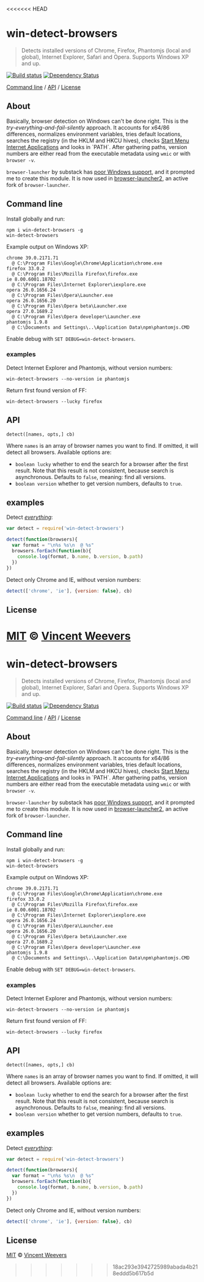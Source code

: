 <<<<<<< HEAD
# win-detect-browsers

> Detects installed versions of Chrome, Firefox, Phantomjs (local and global), Internet Explorer, Safari and Opera. Supports Windows XP and up.

[![Build status](https://img.shields.io/appveyor/ci/vweevers/win-detect-browsers.svg?style=flat-square)](https://ci.appveyor.com/project/vweevers/win-detect-browsers) [![Dependency Status](https://img.shields.io/david/vweevers/win-detect-browsers.svg?style=flat-square)](https://david-dm.org/vweevers/win-detect-browsers)

[Command line](#command-line) / [API](#api) / [License](#license)

## About

Basically, browser detection on Windows can't be done right. This is the *try-everything-and-fail-silently* approach. It accounts for x64/86 differences, normalizes environment variables, tries default locations, searches the registry (in the HKLM and HKCU hives), checks [Start Menu Internet Applications](http://msdn.microsoft.com/en-us/library/windows/desktop/dd203067(v=vs.85).aspx) and looks in `PATH`. After gathering paths, version numbers are either read from the executable metadata using `wmic` or with `browser -v`.

`browser-launcher` by substack has [poor Windows support](https://github.com/substack/browser-launcher/issues/7), and it prompted me to create this module. It is now used in [browser-launcher2](https://github.com/benderjs/browser-launcher2), an active fork of `browser-launcher`.

## Command line

Install globally and run:

    npm i win-detect-browsers -g
    win-detect-browsers

Example output on Windows XP:

    chrome 39.0.2171.71
      @ C:\Program Files\Google\Chrome\Application\chrome.exe
    firefox 33.0.2
      @ C:\Program Files\Mozilla Firefox\firefox.exe
    ie 8.00.6001.18702
      @ C:\Program Files\Internet Explorer\iexplore.exe
    opera 26.0.1656.24
      @ C:\Program Files\Opera\Launcher.exe
    opera 26.0.1656.20
      @ C:\Program Files\Opera beta\Launcher.exe
    opera 27.0.1689.2
      @ C:\Program Files\Opera developer\Launcher.exe
    phantomjs 1.9.8
      @ C:\Documents and Settings\..\Application Data\npm\phantomjs.CMD

Enable debug with `SET DEBUG=win-detect-browsers`.

### examples

Detect Internet Explorer and Phantomjs, without version numbers:

    win-detect-browsers --no-version ie phantomjs

Return first found version of FF:

    win-detect-browsers --lucky firefox

## API

`detect([names, opts,] cb)`

Where `names` is an array of browser names you want to find. If omitted, it will detect all browsers. Available options are:

- `boolean lucky` whether to end the search for a browser after the first result. Note that this result is not consistent, because search is asynchronous. Defaults to `false`, meaning: find all versions.
- `boolean version` whether to get version numbers, defaults to `true`.

## examples

Detect *[everything](http://youtu.be/k1yvvNvlXtg)*:

```js
var detect = require('win-detect-browsers')

detect(function(browsers){
  var format = "\n%s %s\n  @ %s"
  browsers.forEach(function(b){
    console.log(format, b.name, b.version, b.path)
  })
})

```

Detect only Chrome and IE, without version numbers:

```js
detect(['chrome', 'ie'], {version: false}, cb)
```

## License

[MIT](http://opensource.org/licenses/MIT) © [Vincent Weevers](http://vincentweevers.nl)
=======
# win-detect-browsers

> Detects installed versions of Chrome, Firefox, Phantomjs (local and global), Internet Explorer, Safari and Opera. Supports Windows XP and up.

[![Build status](https://img.shields.io/appveyor/ci/vweevers/win-detect-browsers.svg?style=flat-square)](https://ci.appveyor.com/project/vweevers/win-detect-browsers) [![Dependency Status](https://img.shields.io/david/vweevers/win-detect-browsers.svg?style=flat-square)](https://david-dm.org/vweevers/win-detect-browsers)

[Command line](#command-line) / [API](#api) / [License](#license)

## About

Basically, browser detection on Windows can't be done right. This is the *try-everything-and-fail-silently* approach. It accounts for x64/86 differences, normalizes environment variables, tries default locations, searches the registry (in the HKLM and HKCU hives), checks [Start Menu Internet Applications](http://msdn.microsoft.com/en-us/library/windows/desktop/dd203067(v=vs.85).aspx) and looks in `PATH`. After gathering paths, version numbers are either read from the executable metadata using `wmic` or with `browser -v`.

`browser-launcher` by substack has [poor Windows support](https://github.com/substack/browser-launcher/issues/7), and it prompted me to create this module. It is now used in [browser-launcher2](https://github.com/benderjs/browser-launcher2), an active fork of `browser-launcher`.

## Command line

Install globally and run:

    npm i win-detect-browsers -g
    win-detect-browsers

Example output on Windows XP:

    chrome 39.0.2171.71
      @ C:\Program Files\Google\Chrome\Application\chrome.exe
    firefox 33.0.2
      @ C:\Program Files\Mozilla Firefox\firefox.exe
    ie 8.00.6001.18702
      @ C:\Program Files\Internet Explorer\iexplore.exe
    opera 26.0.1656.24
      @ C:\Program Files\Opera\Launcher.exe
    opera 26.0.1656.20
      @ C:\Program Files\Opera beta\Launcher.exe
    opera 27.0.1689.2
      @ C:\Program Files\Opera developer\Launcher.exe
    phantomjs 1.9.8
      @ C:\Documents and Settings\..\Application Data\npm\phantomjs.CMD

Enable debug with `SET DEBUG=win-detect-browsers`.

### examples

Detect Internet Explorer and Phantomjs, without version numbers:

    win-detect-browsers --no-version ie phantomjs

Return first found version of FF:

    win-detect-browsers --lucky firefox

## API

`detect([names, opts,] cb)`

Where `names` is an array of browser names you want to find. If omitted, it will detect all browsers. Available options are:

- `boolean lucky` whether to end the search for a browser after the first result. Note that this result is not consistent, because search is asynchronous. Defaults to `false`, meaning: find all versions.
- `boolean version` whether to get version numbers, defaults to `true`.

## examples

Detect *[everything](http://youtu.be/k1yvvNvlXtg)*:

```js
var detect = require('win-detect-browsers')

detect(function(browsers){
  var format = "\n%s %s\n  @ %s"
  browsers.forEach(function(b){
    console.log(format, b.name, b.version, b.path)
  })
})

```

Detect only Chrome and IE, without version numbers:

```js
detect(['chrome', 'ie'], {version: false}, cb)
```

## License

[MIT](http://opensource.org/licenses/MIT) © [Vincent Weevers](http://vincentweevers.nl)
>>>>>>> 18ac293e3942725989abada4b218eddd5b617b5d
